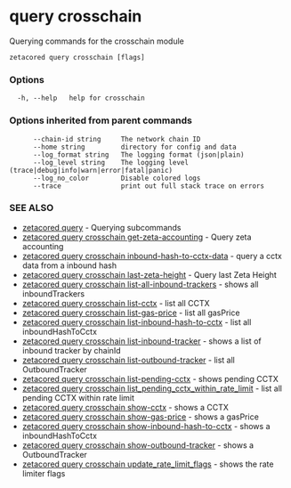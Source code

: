 # query crosschain

Querying commands for the crosschain module

```
zetacored query crosschain [flags]
```

### Options

```
  -h, --help   help for crosschain
```

### Options inherited from parent commands

```
      --chain-id string     The network chain ID
      --home string         directory for config and data 
      --log_format string   The logging format (json|plain) 
      --log_level string    The logging level (trace|debug|info|warn|error|fatal|panic) 
      --log_no_color        Disable colored logs
      --trace               print out full stack trace on errors
```

### SEE ALSO

* [zetacored query](zetacored_query.md)	 - Querying subcommands
* [zetacored query crosschain get-zeta-accounting](zetacored_query_crosschain_get-zeta-accounting.md)	 - Query zeta accounting
* [zetacored query crosschain inbound-hash-to-cctx-data](zetacored_query_crosschain_inbound-hash-to-cctx-data.md)	 - query a cctx data from a inbound hash
* [zetacored query crosschain last-zeta-height](zetacored_query_crosschain_last-zeta-height.md)	 - Query last Zeta Height
* [zetacored query crosschain list-all-inbound-trackers](zetacored_query_crosschain_list-all-inbound-trackers.md)	 - shows all inboundTrackers
* [zetacored query crosschain list-cctx](zetacored_query_crosschain_list-cctx.md)	 - list all CCTX
* [zetacored query crosschain list-gas-price](zetacored_query_crosschain_list-gas-price.md)	 - list all gasPrice
* [zetacored query crosschain list-inbound-hash-to-cctx](zetacored_query_crosschain_list-inbound-hash-to-cctx.md)	 - list all inboundHashToCctx
* [zetacored query crosschain list-inbound-tracker](zetacored_query_crosschain_list-inbound-tracker.md)	 - shows a list of inbound tracker by chainId
* [zetacored query crosschain list-outbound-tracker](zetacored_query_crosschain_list-outbound-tracker.md)	 - list all OutboundTracker
* [zetacored query crosschain list-pending-cctx](zetacored_query_crosschain_list-pending-cctx.md)	 - shows pending CCTX
* [zetacored query crosschain list_pending_cctx_within_rate_limit](zetacored_query_crosschain_list_pending_cctx_within_rate_limit.md)	 - list all pending CCTX within rate limit
* [zetacored query crosschain show-cctx](zetacored_query_crosschain_show-cctx.md)	 - shows a CCTX
* [zetacored query crosschain show-gas-price](zetacored_query_crosschain_show-gas-price.md)	 - shows a gasPrice
* [zetacored query crosschain show-inbound-hash-to-cctx](zetacored_query_crosschain_show-inbound-hash-to-cctx.md)	 - shows a inboundHashToCctx
* [zetacored query crosschain show-outbound-tracker](zetacored_query_crosschain_show-outbound-tracker.md)	 - shows a OutboundTracker
* [zetacored query crosschain update_rate_limit_flags](zetacored_query_crosschain_update_rate_limit_flags.md)	 - shows the rate limiter flags

